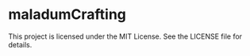 # maladumCrafting

This project is licensed under the MIT License. See the LICENSE file for details.
